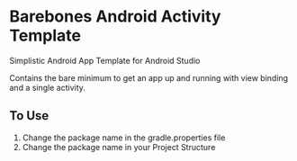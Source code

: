 # Barebones Android Activity Template
Simplistic Android App Template for Android Studio

Contains the bare minimum to get an app up and running with view binding and a single activity.

## To Use
1. Change the package name in the gradle.properties file
2. Change the package name in your Project Structure
